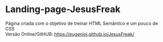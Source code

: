# Landing-page-JesusFreak
 Página criada com o objetivo de treinar HTML Semântico e um pouco de CSS</br>
 Versão Online/GitHUB: https://eugenioj.github.io/JesusFreak/
